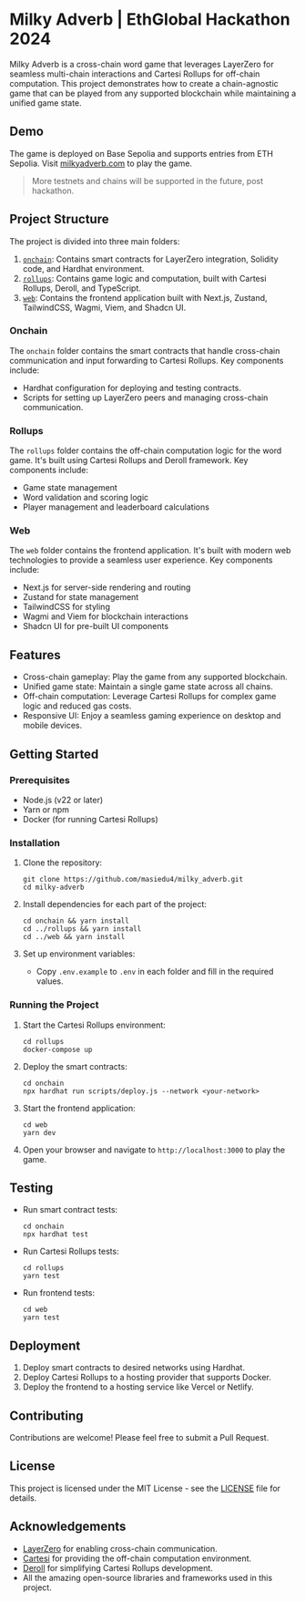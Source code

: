 # Milky Adverb | EthGlobal Hackathon 2024

Milky Adverb is a cross-chain word game that leverages LayerZero for seamless multi-chain interactions and Cartesi Rollups for off-chain computation. This project demonstrates how to create a chain-agnostic game that can be played from any supported blockchain while maintaining a unified game state.

## Demo

The game is deployed on Base Sepolia and supports entries from ETH Sepolia. Visit [milkyadverb.com](https://milkyadverb.com) to play the game.

> More testnets and chains will be supported in the future, post hackathon.

## Project Structure

The project is divided into three main folders:

1. [`onchain`](./onchain/): Contains smart contracts for LayerZero integration, Solidity code, and Hardhat environment.
2. [`rollups`](./rollups/): Contains game logic and computation, built with Cartesi Rollups, Deroll, and TypeScript.
3. [`web`](./web/): Contains the frontend application built with Next.js, Zustand, TailwindCSS, Wagmi, Viem, and Shadcn UI.

### Onchain

The `onchain` folder contains the smart contracts that handle cross-chain communication and input forwarding to Cartesi Rollups. Key components include:

- Hardhat configuration for deploying and testing contracts.
- Scripts for setting up LayerZero peers and managing cross-chain communication.

### Rollups

The `rollups` folder contains the off-chain computation logic for the word game. It's built using Cartesi Rollups and Deroll framework. Key components include:

- Game state management
- Word validation and scoring logic
- Player management and leaderboard calculations

### Web

The `web` folder contains the frontend application. It's built with modern web technologies to provide a seamless user experience. Key components include:

- Next.js for server-side rendering and routing
- Zustand for state management
- TailwindCSS for styling
- Wagmi and Viem for blockchain interactions
- Shadcn UI for pre-built UI components

## Features

- Cross-chain gameplay: Play the game from any supported blockchain.
- Unified game state: Maintain a single game state across all chains.
- Off-chain computation: Leverage Cartesi Rollups for complex game logic and reduced gas costs.
- Responsive UI: Enjoy a seamless gaming experience on desktop and mobile devices.

## Getting Started

### Prerequisites

- Node.js (v22 or later)
- Yarn or npm
- Docker (for running Cartesi Rollups)

### Installation

1. Clone the repository:
   ```
   git clone https://github.com/masiedu4/milky_adverb.git
   cd milky-adverb
   ```

2. Install dependencies for each part of the project:
   ```
   cd onchain && yarn install
   cd ../rollups && yarn install
   cd ../web && yarn install
   ```

3. Set up environment variables:
   - Copy `.env.example` to `.env` in each folder and fill in the required values.

### Running the Project

1. Start the Cartesi Rollups environment:
   ```
   cd rollups
   docker-compose up
   ```

2. Deploy the smart contracts:
   ```
   cd onchain
   npx hardhat run scripts/deploy.js --network <your-network>
   ```

3. Start the frontend application:
   ```
   cd web
   yarn dev
   ```

4. Open your browser and navigate to `http://localhost:3000` to play the game.

## Testing

- Run smart contract tests:
  ```
  cd onchain
  npx hardhat test
  ```

- Run Cartesi Rollups tests:
  ```
  cd rollups
  yarn test
  ```

- Run frontend tests:
  ```
  cd web
  yarn test
  ```

## Deployment

1. Deploy smart contracts to desired networks using Hardhat.
2. Deploy Cartesi Rollups to a hosting provider that supports Docker.
3. Deploy the frontend to a hosting service like Vercel or Netlify.

## Contributing

Contributions are welcome! Please feel free to submit a Pull Request.

## License

This project is licensed under the MIT License - see the [LICENSE](LICENSE) file for details.

## Acknowledgements

- [LayerZero](https://layerzero.network/) for enabling cross-chain communication.
- [Cartesi](https://cartesi.io/) for providing the off-chain computation environment.
- [Deroll](https://github.com/tuler/deroll) for simplifying Cartesi Rollups development.
- All the amazing open-source libraries and frameworks used in this project.